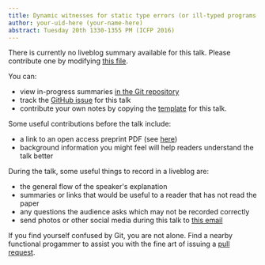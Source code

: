 ```yaml
---
title: Dynamic witnesses for static type errors (or ill-typed programs usually go wrong)
author: your-uid-here (your-name-here)
abstract: Tuesday 20th 1330-1355 PM (ICFP 2016)
---
```


There is currently no liveblog summary available for this talk. Please contribute one by modifying [this file](https://github.com/ocamllabs/icfp2016-blog/blob/master/ICFP/dynamic-witnesses-for-static-t.md).

You can:
* view in-progress summaries [in the Git repository](https://github.com/ocamllabs/icfp2016-blog/tree/master/ICFP/dynamic-witnesses-for-static-t/)
* track the [GitHub issue](https://github.com/ocamllabs/icfp2016-blog/issues/64) for this talk
* contribute your own notes by copying the [template](dynamic-witnesses-for-static-t/template.md) for this talk.

Some useful contributions before the talk include:
* a link to an open access preprint PDF (see [here](https://github.com/gasche/icfp2016-papers))
* background information you might feel will help readers understand the talk better

During the talk, some useful things to record in a liveblog are:
* the general flow of the speaker's explanation
* summaries or links that would be useful to a reader that has not read the paper
* any questions the audience asks which may not be recorded correctly
* send photos or other social media during this talk to [this email](mailto:icfp16.photos@gmail.com?subject=ICFP:dynamic-witnesses-for-static-t)

If you find yourself confused by Git, you are not alone. Find a nearby functional progammer
to assist you with the fine art of issuing a [pull request](https://help.github.com/articles/about-pull-requests/).


